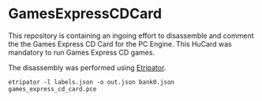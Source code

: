 # GamesExpressCDCard
This repository is containing an ingoing effort to disassemble and comment the the Games Express CD Card for the PC Engine.
This HuCard was mandatory to run Games Express CD games.

The disassembly was performed using [Etripator](https://github.com/BlockoS/etripator).

```
etripator -l labels.json -o out.json bank0.json games_express_cd_card.pce
```
